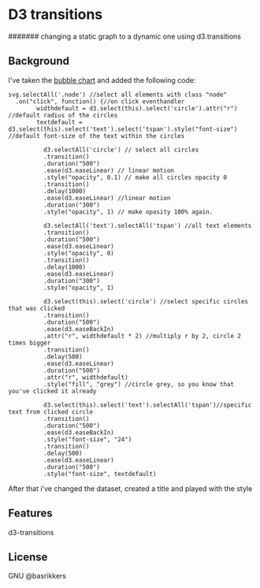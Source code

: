 # D3 transitions
####### changing a static graph to a dynamic one using d3.transitions

## Background

I've taken the [bubble chart](https://bl.ocks.org/mbostock/4063269) and added the following code:

```JS
svg.selectAll('.node') //select all elements with class "node"
  .on("click", function() {//on click eventhandler
        widthdefault = d3.select(this).select('circle').attr("r") //default radius of the circles
        textdefault =  d3.select(this).select('text').select('tspan').style("font-size") //default font-size of the text within the circles

          d3.selectAll('circle') // select all circles
          .transition()
          .duration("500")
          .ease(d3.easeLinear) // linear motion
          .style("opacity", 0.1) // make all circles opacity 0
          .transition()
          .delay(1000)
          .ease(d3.easeLinear) //linear motion
          .duration("300")
          .style("opacity", 1) // make opasity 100% again.

          d3.selectAll('text').selectAll('tspan') //all text elements
          .transition()
          .duration("500")
          .ease(d3.easeLinear)
          .style("opacity", 0)
          .transition()
          .delay(1000)
          .ease(d3.easeLinear)
          .duration("300")
          .style("opacity", 1)

          d3.select(this).select('circle') //select specific circles that was clicked
          .transition()
          .duration("500")
          .ease(d3.easeBackIn)
          .attr("r", widthdefault * 2) //multiply r by 2, circle 2 times bigger
          .transition()
          .delay(500)
          .ease(d3.easeLinear)
          .duration("500")
          .attr("r", widthdefault)
          .style("fill", "grey") //circle grey, so you know that you've clicked it already

          d3.select(this).select('text').selectAll('tspan')//specific text from clicked circle
          .transition()
          .duration("500")
          .ease(d3.easeBackIn)
          .style("font-size", "24")
          .transition()
          .delay(500)
          .ease(d3.easeLinear)
          .duration("500")
          .style("font-size", textdefault)

```

After that i've changed the dataset, created a title and played with the style

## Features
d3-transitions

## License

GNU @basrikkers
